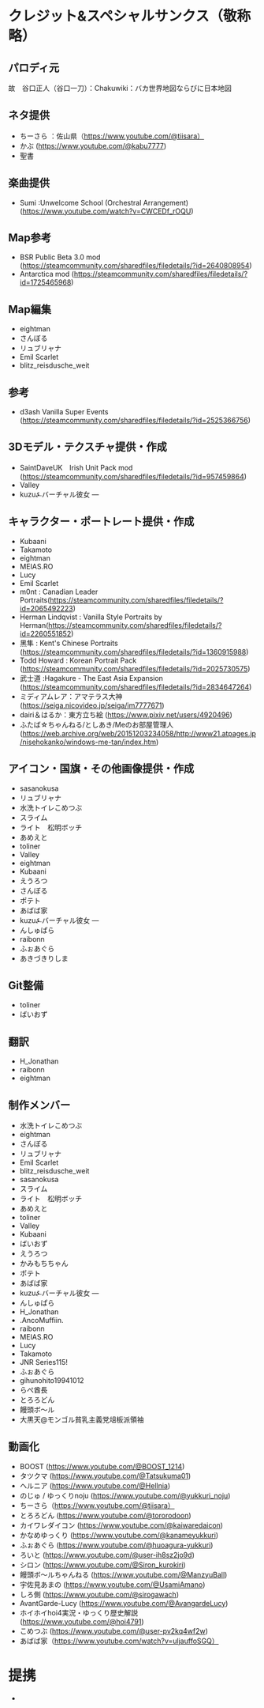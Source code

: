 # クレジット&スペシャルサンクス（敬称略）
## パロディ元
故　谷口正人（谷口一刀）：Chakuwiki：バカ世界地図ならびに日本地図

## ネタ提供
- ちーさら ：佐山県（https://www.youtube.com/@tiisara）
- かぶ (https://www.youtube.com/@kabu7777)
- 聖書

## 楽曲提供
- Sumi :Unwelcome School (Orchestral Arrangement)(https://www.youtube.com/watch?v=CWCEDf_rOQU)

## Map参考
- BSR Public Beta 3.0 mod (https://steamcommunity.com/sharedfiles/filedetails/?id=2640808954)
- Antarctica mod (https://steamcommunity.com/sharedfiles/filedetails/?id=1725465968)

## Map編集
- eightman
- さんぼる
- リュブリャナ
- Emil Scarlet
- blitz_reisdusche_weit

## 参考
- d3ash Vanilla Super Events (https://steamcommunity.com/sharedfiles/filedetails/?id=2525366756)

## 3Dモデル・テクスチャ提供・作成
- SaintDaveUK　Irish Unit Pack mod (https://steamcommunity.com/sharedfiles/filedetails/?id=957459864)
- Valley
- kuzu⍼バーチャル彼女 —

## キャラクター・ポートレート提供・作成
- Kubaani
- Takamoto
- eightman
- MEIAS.RO
- Lucy
- Emil Scarlet
- m0nt : Canadian Leader Portraits(https://steamcommunity.com/sharedfiles/filedetails/?id=2065492223)
- Herman Lindqvist : Vanilla Style Portraits by Herman(https://steamcommunity.com/sharedfiles/filedetails/?id=2260551852)
- 黑隼 : Kent's Chinese Portraits (https://steamcommunity.com/sharedfiles/filedetails/?id=1360915988)
- Todd Howard : Korean Portrait Pack (https://steamcommunity.com/sharedfiles/filedetails/?id=2025730575)
- 武士道 :Hagakure - The East Asia Expansion (https://steamcommunity.com/sharedfiles/filedetails/?id=2834647264)
- ミディアムレア：アマテラス大神 (https://seiga.nicovideo.jp/seiga/im7777671)
- dairi＆はるか：東方立ち絵  (https://www.pixiv.net/users/4920496)
- ふたば☆ちゃんねる/としあき/Meのお部屋管理人 (https://web.archive.org/web/20151203234058/http://www21.atpages.jp/nisehokanko/windows-me-tan/index.htm)

## アイコン・国旗・その他画像提供・作成
- sasanokusa
- リュブリャナ
- 水洗トイレこめつぶ
- スライム
- ライト　松明ボッチ 
- あめえと
- toliner
- Valley
- eightman
- Kubaani
- えうろつ
- さんぼる
- ポテト
- あばば家
- kuzu⍼バーチャル彼女 —
- んしゅぱら
- raibonn 
- ふぉあぐら
- あきづきりしま 

## Git整備
- toliner
- ばいおず 

## 翻訳
- H_Jonathan
- raibonn
- eightman

## 制作メンバー
- 水洗トイレこめつぶ
- eightman
- さんぼる
- リュブリャナ
- Emil Scarlet
- blitz_reisdusche_weit
- sasanokusa
- スライム
- ライト　松明ボッチ 
- あめえと
- toliner
- Valley
- Kubaani
- ばいおず 
- えうろつ
- かみもちちゃん
- ポテト
- あばば家
- kuzu⍼バーチャル彼女 —
- んしゅぱら
- H_Jonathan
- .AncoMuffiin.
- raibonn 
- MEIAS.RO
- Lucy
- Takamoto
- JNR Series115!
- ふぉあぐら
- gihunohito19941012
- らぺ酋長
- とろろどん
- 饅頭ボ～ル
- 大黒天@モンゴル貧乳主義党俎板派領袖


## 動画化
- BOOST (https://www.youtube.com/@BOOST_1214)
- タツクマ (https://www.youtube.com/@Tatsukuma01)
- ヘルニア (https://www.youtube.com/@Hellnia)
- のじゅ / ゆっくりnoju (https://www.youtube.com/@yukkuri_noju)
- ちーさら（https://www.youtube.com/@tiisara）
- とろろどん (https://www.youtube.com/@tororodoon)
- カイワレダイコン (https://www.youtube.com/@kaiwaredaicon)
- かなめゆっくり (https://www.youtube.com/@kanameyukkuri)
- ふぉあぐら (https://www.youtube.com/@huoagura-yukkuri)
- ろいと (https://www.youtube.com/@user-ih8sz2jo9d)
- シロン (https://www.youtube.com/@Siron_kurokiri)
- 饅頭ボ～ルちゃんねる (https://www.youtube.com/@ManzyuBall)
- 宇佐見あまの (https://www.youtube.com/@UsamiAmano)
- しろ側 (https://www.youtube.com/@sirogawach)
- AvantGarde-Lucy (https://www.youtube.com/@AvangardeLucy)
- ホイホイhoi4実況・ゆっくり歴史解説 (https://www.youtube.com/@hoi4791)
- こめつぶ (https://www.youtube.com/@user-pv2kq4wf2w)
- あばば家（https://www.youtube.com/watch?v=uljauffoSGQ）

# 提携
- 